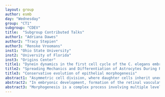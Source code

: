 ```yaml
---
layout: group
author: esmb
day: "Wednesday"
group: "CT1"
subgroup: "CDEV"
title:  "Subgroup Contributed Talks"
author1: "Adriana Dawes"
author2: "Tracy Stepien"
author3: "Renske Vroomans"
inst1: "Ohio State University"
inst2: "University of Florida"
inst3: "Origins Center"
title1: "Dynein dynamics in the first cell cycle of the C. elegans embryo"
title2: "Spreading Mechanics and Differentiation of Astrocytes During Retinal Development"
title3: "Conservative evolution of epithelial morphogenesis"
abstract1: "Asymmetric cell division, where daughter cells inherit unequal amounts of specific factors, is critical for development and cell fate specification. In polarized cells, where specific factors are segregated to opposite ends of the cell, asymmetric cell division occurs as a result of positioning the centrosomes along the polarity axis. In many systems, this positioning involves both translocation as well as rotation of the nucleus and its associated centrosomes. Using an individual-based stochastic model of centrosome-associated microtubule dynamics and experiments in early embryos of the nematode worm C. elegans, we explore the role of the motor protein dynein under both wild type and knockdown conditions. We show that dynein activity but not localization is implicated in specific centrosome movement defects in the first cell cycle." 
abstract2: "In embryonic development, formation of the retinal vasculature is critically dependent on prior establishment of a mesh of astrocytes. Astrocytes emerge from the optic nerve head and then migrate over the retinal surface in a radially symmetric manner and mature through differentiation. We develop a PDE model describing the migration and differentiation of astrocytes, and numerical simulations are compared to experimental data to assist in elucidating the mechanisms responsible for the distribution of astrocytes."
abstract3: "Morphogenesis is a complex process involving multiple levels of organisation. Cell differentiation within tissues is governed by extensive gene expression regulation within cells and communication via chemical signals between cells. Based on their gene expression, cells may divide and change their physical properties, leading to cell- and tissue-level physical forces which can in turn feed back on gene expression between cells. This developmental process may change over time due to Darwinian evolution, but development itself influences the course of evolution by determining the effect that mutations have on the final phenotype. Currently, it is not well-understood how the complex interactions involved in morphogenesis impact the kind of evolutionary changes that can occur.  Here, we investigate the evolution of developmental mechanisms that govern morphogenesis with Embryomaker, an in silico model of 3d epithelium development. We look at short-term evolutionary changes that occur under conservative selection, meaning that the final shape of the tissue is conserved while all else -- gene expression pattern, growth pattern, developmental trajectory -- is allowed to change. We find that substantial change can occur at all levels of organisation, from the structure of the gene regulatory network to gene expression pattern, the duration of the developmental process and the course of morphogenesis. In some cases we observe an increase in the reliability of the developmental process despite not explicitly selecting for it, and show how it is caused by a non-trivial combination of mutations which on their own do not improve -- or even diminish -- fitness. Finally, we show how the coupling of gene expression regulation to morphogenesis influences which mutations are accepted, and thereby the ancestry of genes in the genome."
---
```


